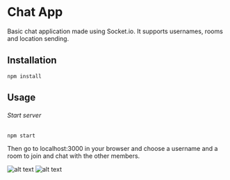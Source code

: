 # Chat App
Basic chat application made using Socket.io. It supports usernames, rooms and location sending.

## Installation
```
npm install
```

## Usage
###### Start server
```
npm start
```
Then go to localhost:3000 in your browser and choose a username and a room to join and chat with the other members.

![alt text](https://imgur.com/jXbssll.jpg)
![alt text](https://imgur.com/2j5v2wr.jpg)
